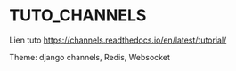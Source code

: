# TUTO_CHANNELS

Lien tuto
https://channels.readthedocs.io/en/latest/tutorial/

Theme:
django channels,
Redis,
Websocket

